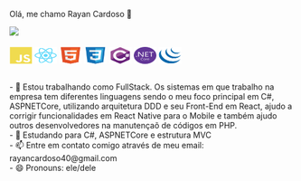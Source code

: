 Olá, me chamo Rayan Cardoso 👋

<!--Status-->
<picture>
<source
  srcset="https://github-readme-stats.vercel.app/api?username=RayanCardoso&show_icons=true&theme=dark"
  media="(prefers-color-scheme: dark)"
/>
<source
  srcset="https://github-readme-stats.vercel.app/api?username=RayanCardoso&show_icons=true&theme=dark"
  media="(prefers-color-scheme: dark), (prefers-color-scheme: dark)"
/>
<img src="https://github-readme-stats.vercel.app/api?username=RayanCardoso&show_icons=true" />
</picture>
<br>
<!--Linguagens-->
<div style="display: inline_block; margin-bottom:15px"><br>
  <img align="center" alt="Rayan-Js" height="30" width="40" src="https://raw.githubusercontent.com/devicons/devicon/master/icons/javascript/javascript-plain.svg">
  <img align="center" alt="Rayan-React" height="30" width="40" src="https://raw.githubusercontent.com/devicons/devicon/master/icons/react/react-original.svg">
  <img align="center" alt="Rayan-HTML" height="30" width="40" src="https://raw.githubusercontent.com/devicons/devicon/master/icons/html5/html5-original.svg">
  <img align="center" alt="Rayan-CSS" height="30" width="40" src="https://raw.githubusercontent.com/devicons/devicon/master/icons/css3/css3-original.svg">
  <img align="center" alt="Rayan-Csharp" height="30" width="40" src="https://raw.githubusercontent.com/devicons/devicon/master/icons/csharp/csharp-original.svg">
  <img align="center" alt="Rayan-Csharp" height="30" width="40" src="https://raw.githubusercontent.com/devicons/devicon/master/icons/dotnetcore/dotnetcore-original.svg">
  <img align="center" alt="Rayan-Csharp" height="30" width="40" src="https://raw.githubusercontent.com/devicons/devicon/master/icons/jquery/jquery-original.svg">
</div>    
<br>
- 🔭 Estou trabalhando como FullStack. Os sistemas em que trabalho na empresa tem diferentes linguagens sendo o meu foco principal em C#, ASPNETCore, utilizando arquitetura DDD e seu Front-End em React, ajudo a corrigir funcionalidades em React Native para o Mobile e também ajudo outros desenvolvedores na manutençaõ de códigos em PHP. <br>
- 🌱 Estudando para C#, ASPNETCore e estrutura MVC <br>
- 📫 Entre em contato comigo através de meu email: rayancardoso40@gmail.com <br>
- 😄 Pronouns: ele/dele

